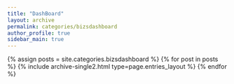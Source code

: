 ```yaml
---
title: "DashBoard"
layout: archive
permalink: categories/bizsdashboard
author_profile: true
sidebar_main: true
---
```



{% assign posts = site.categories.bizsdashboard %}
{% for post in posts %} {% include archive-single2.html type=page.entries_layout %} {% endfor %}